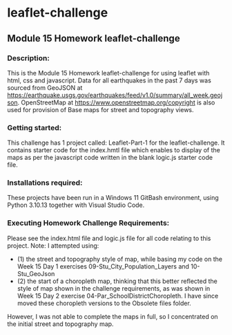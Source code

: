 # leaflet-challenge

## Module 15 Homework leaflet-challenge
### Description:
This is the Module 15 Homework leaflet-challenge for using leaflet with html, css and javascript.  Data for all earthquakes in the past 7 days was sourced from GeoJSON at https://earthquake.usgs.gov/earthquakes/feed/v1.0/summary/all_week.geojson.  OpenStreetMap at https://www.openstreetmap.org/copyright is also used for provision of Base maps for street and topography views.  

### Getting started:
This challenge has 1 project called: Leaflet-Part-1 for the leaflet-challenge. It contains starter code for the index.hmtl file which enables to display of the maps as per the javascript code written in the blank logic.js starter code file. 

### Installations required:
These projects have been run in a Windows 11 GitBash environment, using Python 3.10.13 together with Visual Studio Code.

### Executing Homework Challenge Requirements:
Please see the index.html file and logic.js file for all code relating to this project. 
Note:  I attempted using:

* (1) the street and topography style of map, while basing my code on the Week 15 Day 1 exercises 09-Stu_City_Population_Layers and 10-Stu_GeoJson
* (2) the start of a choropleth map, thinking that this better reflected the style of map shown in the challenge requirements, as was shown in Week 15 Day 2 exercise 04-Par_SchoolDistrictChoropleth.  I have since moved these choropleth versions to the Obsolete files folder. 

However, I was not able to complete the maps in full, so I concentrated on the initial street and topography map. 